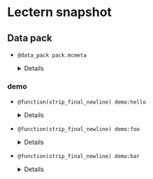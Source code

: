 # Lectern snapshot

## Data pack

- `@data_pack pack.mcmeta`

  <details>

  ```json
  {
    "pack": {
      "pack_format": 9,
      "description": ""
    }
  }
  ```

  </details>

### demo

- `@function(strip_final_newline) demo:hello`

  <details>

  ```mcfunction
  say hello
  ```

  </details>

- `@function(strip_final_newline) demo:foo`

  <details>

  ```mcfunction
  say foo
  ```

  </details>

- `@function(strip_final_newline) demo:bar`

  <details>

  ```mcfunction
  say bar
  ```

  </details>
